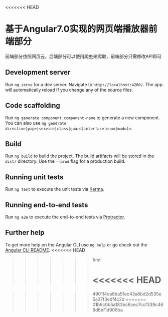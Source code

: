 <<<<<<< HEAD
# 基于Angular7.0实现的网页端播放器前端部分

前端部分仿照网页云，后端部分可以使用爬虫来爬取，前端部分只需修改API即可



## Development server

Run `ng serve` for a dev server. Navigate to `http://localhost:4200/`. The app will automatically reload if you change any of the source files.

## Code scaffolding

Run `ng generate component component-name` to generate a new component. You can also use `ng generate directive|pipe|service|class|guard|interface|enum|module`.

## Build

Run `ng build` to build the project. The build artifacts will be stored in the `dist/` directory. Use the `--prod` flag for a production build.

## Running unit tests

Run `ng test` to execute the unit tests via [Karma](https://karma-runner.github.io).

## Running end-to-end tests

Run `ng e2e` to execute the end-to-end tests via [Protractor](http://www.protractortest.org/).

## Further help

To get more help on the Angular CLI use `ng help` or go check out the [Angular CLI README](https://github.com/angular/angular-cli/blob/master/README.md).
<<<<<<< HEAD
>>>>>>> first
>>>>>>>
>>>>>>> <<<<<<< HEAD
>>>>>>> =======

>>>>>>> 4901f4da8ba51ec43a8bd2d535e5a37f3edf4c2d
=======
>>>>>>> 01b6c0b5a183bc6cec7ccf339c469d6ef1d906ba
